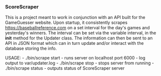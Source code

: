 ### ScoreScraper ###

This is a project meant to work in conjunction with an API built for the GameGuesser website. Upon startup, 
it consistently scrapes https://baseballreference.com on a set interval for the day's games and yesterday's winners.
The interval can be set via the variable interval, in the __init__ method for the Updater class. The information can then be sent to an API in JSON format which can in turn update and/or interact with the database storing the 
info. 

USAGE:
    - ./bin/scrape start
        - runs server on localhost port 6000 
        - log output to var/updater.log
    - ./bin/scrape stop 
        - stops server from running
    - ./bin/scrape status
        - outputs status of ScoreScraper server